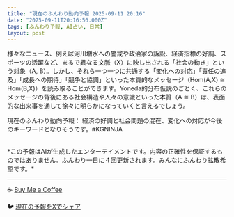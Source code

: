 ```yaml
---
title: "現在のふんわり動向予報 2025-09-11 20:16"
date: "2025-09-11T20:16:56.000Z"
tags: [ふんわり予報, AI占い, 日常]
layout: post
---
```


様々なニュース、例えば河川増水への警戒や政治家の訴訟、経済指標の好調、スポーツの活躍など、まるで異なる文脈（X）に映し出される「社会の動き」という対象（A, B）。しかし、それら一つ一つに共通する「変化への対応」「責任の追及」「成長への期待」「競争と協調」といった本質的なメッセージ（Hom(A,X) ≅ Hom(B,X)）を読み取ることができます。Yoneda的分布仮説のごとく、これらのメッセージの背後にある社会構造や人々の意識といった本質（A ≅ B）は、表面的な出来事を通して徐々に明らかになっていくと言えるでしょう。


現在のふんわり動向予報：
経済の好調と社会問題の混在、変化への対応が今後のキーワードとなりそうです。#KGNINJA

<br>
*この予報はAIが生成したエンターテイメントです。内容の正確性を保証するものではありません。ふんわり一日に４回更新されます。みんなにふんわり拡散希望です。*

---
☕️ [Buy Me a Coffee](https://www.buymeacoffee.com/kgninja)

🐦 [現在の予報をXでシェア](https://twitter.com/intent/tweet?text=%E7%8F%BE%E5%9C%A8%E3%81%AE%E3%81%B5%E3%82%93%E3%82%8F%E3%82%8A%E4%BA%88%E5%A0%B1%3A%20%E3%80%8C%E6%A7%98%E3%80%85%E3%81%AA%E3%83%8B%E3%83%A5%E3%83%BC%E3%82%B9%E3%80%81%E4%BE%8B%E3%81%88%E3%81%B0%E6%B2%B3%E5%B7%9D%E5%A2%97%E6%B0%B4%E3%81%B8%E3%81%AE%E8%AD%A6%E6%88%92%E3%82%84%E6%94%BF%E6%B2%BB%E5%AE%B6%E3%81%AE%E8%A8%B4%E8%A8%9F%E3%80%81%E7%B5%8C%E6%B8%88%E6%8C%87%E6%A8%99%E3%81%AE%E5%A5%BD%E8%AA%BF%E3%80%81%E3%82%B9%E3%83%9D%E3%83%BC%E3%83%84%E3%81%AE%E6%B4%BB%E8%BA%8D%E3%81%AA%E3%81%A9%E3%80%81%E3%81%BE%E3%82%8B%E3%81%A7%E7%95%B0%E3%81%AA%E3%82%8B%E6%96%87%E8%84%88%EF%BC%88X%EF%BC%89%E3%81%AB%E6%98%A0%E3%81%97%E5%87%BA%E3%81%95%E3%82%8C%E3%82%8B%E3%80%8C%E7%A4%BE%E4%BC%9A%E3%81%AE%E5%8B%95%E3%81%8D%E3%80%8D%E3%81%A8%E3%81%84%E3%81%86%E5%AF%BE%E8%B1%A1%EF%BC%88A%2C%20B%EF%BC%89%E3%80%82%E3%80%8D%23KGNINJA%20%E7%B6%9A%E3%81%8D%E3%81%AF%E3%83%96%E3%83%AD%E3%82%B0%E3%81%A7%EF%BC%81%F0%9F%91%87&url=https%3A%2F%2Fkg-ninja.github.io%2FFunwariyoso%2F)
